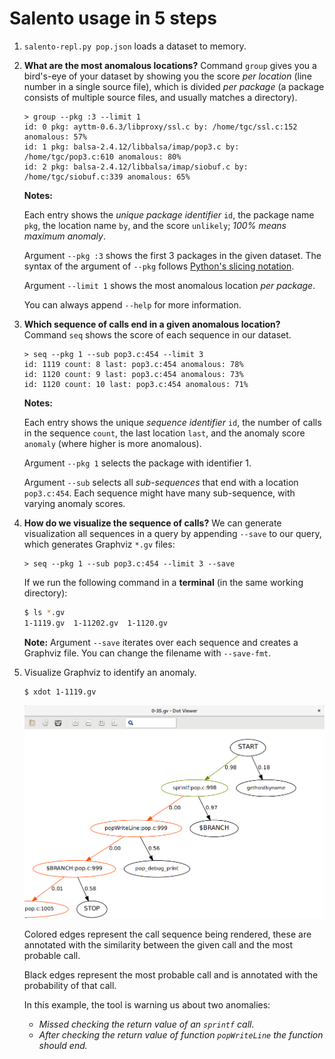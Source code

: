 # Salento usage in 5 steps

1. `salento-repl.py pop.json` loads a dataset to memory.
2. **What are the most anomalous locations?** Command `group` gives you a
   bird's-eye of your dataset by showing you
   the score *per location* (line number in a single source file), which is
   divided *per package* (a package consists of multiple source files, and
   usually matches a directory).

    ```
    > group --pkg :3 --limit 1
    id: 0 pkg: ayttm-0.6.3/libproxy/ssl.c by: /home/tgc/ssl.c:152 anomalous: 57%
    id: 1 pkg: balsa-2.4.12/libbalsa/imap/pop3.c by: /home/tgc/pop3.c:610 anomalous: 80%
    id: 2 pkg: balsa-2.4.12/libbalsa/imap/siobuf.c by: /home/tgc/siobuf.c:339 anomalous: 65%
    ```

    **Notes:**

    Each entry shows the *unique package identifier* `id`, the package
    name `pkg`, the location name `by`, and the score `unlikely`; *100% means
    maximum anomaly*.

    Argument `--pkg :3` shows the first 3 packages in the given dataset.
    The syntax of the argument of `--pkg` follows [Python's slicing
    notation](https://stackoverflow.com/a/509295/2327050).

    Argument `--limit 1` shows the most anomalous location *per package*.

    You can always append `--help` for more information.

3. **Which sequence of calls end in a given anomalous location?**
   Command `seq` shows the score of each sequence in our dataset.

    ```
    > seq --pkg 1 --sub pop3.c:454 --limit 3
    id: 1119 count: 8 last: pop3.c:454 anomalous: 78%
    id: 1120 count: 9 last: pop3.c:454 anomalous: 73%
    id: 1120 count: 10 last: pop3.c:454 anomalous: 71%
    ```    

    **Notes:**

    Each entry shows the unique *sequence identifier* `id`, the number of
    calls in the sequence `count`, the last location `last`, and the
    anomaly score `anomaly` (where higher is more anomalous).

    Argument `--pkg 1` selects the package with identifier 1.

    Argument `--sub` selects all *sub-sequences* that end with a location
    `pop3.c:454`. Each sequence might have many sub-sequence,
    with varying anomaly scores.



4. **How do we visualize the sequence of calls?** We can generate visualization
    all sequences in a query by appending `--save` to our query, which
    generates Graphviz `*.gv` files:

    ```
    > seq --pkg 1 --sub pop3.c:454 --limit 3 --save
    ```

    If we run the following command in a **terminal** (in the same working directory):

    ```bash
    $ ls *.gv
    1-1119.gv  1-11202.gv  1-1120.gv
    ```

    **Note:**
    Argument `--save` iterates over each sequence and creates a Graphviz file.
    You can change the filename with `--save-fmt`.

5. Visualize Graphviz to identify an anomaly.

    ```
    $ xdot 1-1119.gv
    ```

    ![xdot screenshot](xdot-example.png)

    Colored edges represent the call sequence being rendered, these are
    annotated with the similarity between the given call and the most
    probable call.

    Black edges represent the most probable call and is annotated with
    the probability of that call.

    In this example, the tool is warning us about two anomalies:
      * *Missed checking the return value of an `sprintf` call.*
      * *After checking the return value of function `popWriteLine` the function should end.*
